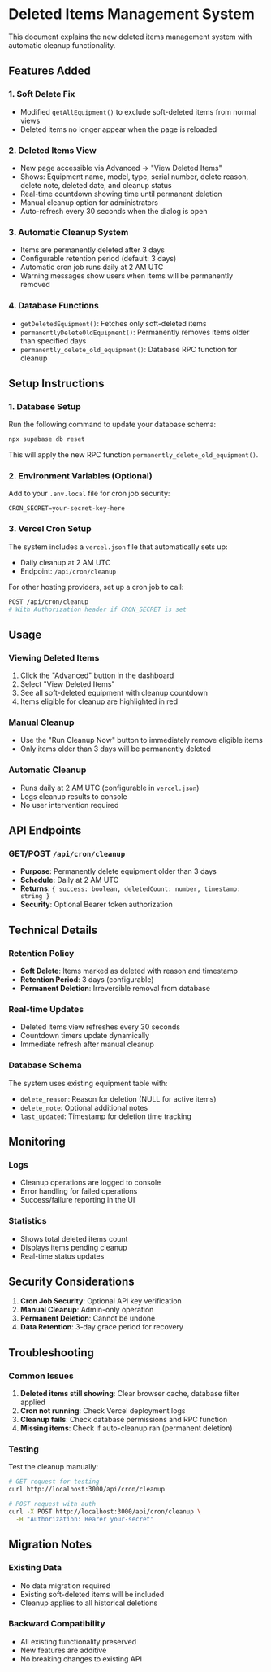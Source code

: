 # Deleted Items Management System

This document explains the new deleted items management system with automatic cleanup functionality.

## Features Added

### 1. **Soft Delete Fix**
- Modified `getAllEquipment()` to exclude soft-deleted items from normal views
- Deleted items no longer appear when the page is reloaded

### 2. **Deleted Items View**
- New page accessible via Advanced → "View Deleted Items"
- Shows: Equipment name, model, type, serial number, delete reason, delete note, deleted date, and cleanup status
- Real-time countdown showing time until permanent deletion
- Manual cleanup option for administrators
- Auto-refresh every 30 seconds when the dialog is open

### 3. **Automatic Cleanup System**
- Items are permanently deleted after 3 days
- Configurable retention period (default: 3 days)
- Automatic cron job runs daily at 2 AM UTC
- Warning messages show users when items will be permanently removed

### 4. **Database Functions**
- `getDeletedEquipment()`: Fetches only soft-deleted items
- `permanentlyDeleteOldEquipment()`: Permanently removes items older than specified days
- `permanently_delete_old_equipment()`: Database RPC function for cleanup

## Setup Instructions

### 1. Database Setup
Run the following command to update your database schema:
```bash
npx supabase db reset
```

This will apply the new RPC function `permanently_delete_old_equipment()`.

### 2. Environment Variables (Optional)
Add to your `.env.local` file for cron job security:
```env
CRON_SECRET=your-secret-key-here
```

### 3. Vercel Cron Setup
The system includes a `vercel.json` file that automatically sets up:
- Daily cleanup at 2 AM UTC
- Endpoint: `/api/cron/cleanup`

For other hosting providers, set up a cron job to call:
```bash
POST /api/cron/cleanup
# With Authorization header if CRON_SECRET is set
```

## Usage

### Viewing Deleted Items
1. Click the "Advanced" button in the dashboard
2. Select "View Deleted Items"
3. See all soft-deleted equipment with cleanup countdown
4. Items eligible for cleanup are highlighted in red

### Manual Cleanup
- Use the "Run Cleanup Now" button to immediately remove eligible items
- Only items older than 3 days will be permanently deleted

### Automatic Cleanup
- Runs daily at 2 AM UTC (configurable in `vercel.json`)
- Logs cleanup results to console
- No user intervention required

## API Endpoints

### GET/POST `/api/cron/cleanup`
- **Purpose**: Permanently delete equipment older than 3 days
- **Schedule**: Daily at 2 AM UTC
- **Returns**: `{ success: boolean, deletedCount: number, timestamp: string }`
- **Security**: Optional Bearer token authorization

## Technical Details

### Retention Policy
- **Soft Delete**: Items marked as deleted with reason and timestamp
- **Retention Period**: 3 days (configurable)
- **Permanent Deletion**: Irreversible removal from database

### Real-time Updates
- Deleted items view refreshes every 30 seconds
- Countdown timers update dynamically
- Immediate refresh after manual cleanup

### Database Schema
The system uses existing equipment table with:
- `delete_reason`: Reason for deletion (NULL for active items)
- `delete_note`: Optional additional notes
- `last_updated`: Timestamp for deletion time tracking

## Monitoring

### Logs
- Cleanup operations are logged to console
- Error handling for failed operations
- Success/failure reporting in the UI

### Statistics
- Shows total deleted items count
- Displays items pending cleanup
- Real-time status updates

## Security Considerations

1. **Cron Job Security**: Optional API key verification
2. **Manual Cleanup**: Admin-only operation
3. **Permanent Deletion**: Cannot be undone
4. **Data Retention**: 3-day grace period for recovery

## Troubleshooting

### Common Issues

1. **Deleted items still showing**: Clear browser cache, database filter applied
2. **Cron not running**: Check Vercel deployment logs
3. **Cleanup fails**: Check database permissions and RPC function
4. **Missing items**: Check if auto-cleanup ran (permanent deletion)

### Testing

Test the cleanup manually:
```bash
# GET request for testing
curl http://localhost:3000/api/cron/cleanup

# POST request with auth
curl -X POST http://localhost:3000/api/cron/cleanup \
  -H "Authorization: Bearer your-secret"
```

## Migration Notes

### Existing Data
- No data migration required
- Existing soft-deleted items will be included
- Cleanup applies to all historical deletions

### Backward Compatibility
- All existing functionality preserved
- New features are additive
- No breaking changes to existing API 